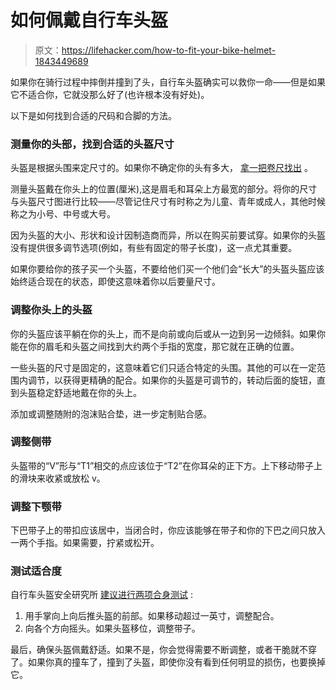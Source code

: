 # 如何佩戴自行车头盔

> 原文：<https://lifehacker.com/how-to-fit-your-bike-helmet-1843449689>

如果你在骑行过程中摔倒并撞到了头，自行车头盔确实可以救你一命——但是如果它不适合你，它就没那么好了(也许根本没有好处)。



以下是如何找到合适的尺码和合脚的方法。

### 测量你的头部，找到合适的头盔尺寸

头盔是根据头围来定尺寸的。如果你不确定你的头有多大， [拿一把卷尺找出](https://www.youtube.com/watch?v=JJFY31UQrn4) 。

测量头盔戴在你头上的位置(厘米),这是眉毛和耳朵上方最宽的部分。将你的尺寸与头盔尺寸图进行比较——尽管记住尺寸有时称之为儿童、青年或成人，其他时候称之为小号、中号或大号。

因为头盔的大小、形状和设计因制造商而异，所以在购买前要试穿。如果你的头盔没有提供很多调节选项(例如，有些有固定的带子长度)，这一点尤其重要。

如果你要给你的孩子买一个头盔，不要给他们买一个他们会“长大”的头盔头盔应该始终适合现在的状态，即使这意味着你以后要量尺寸。

### 调整你头上的头盔

你的头盔应该平躺在你的头上，而不是向前或向后或从一边到另一边倾斜。如果你能在你的眉毛和头盔之间找到大约两个手指的宽度，那它就在正确的位置。

一些头盔的尺寸是固定的，这意味着它们只适合特定的头围。其他的可以在一定范围内调节，以获得更精确的配合。如果你的头盔是可调节的，转动后面的旋钮，直到头盔稳定舒适地戴在你的头上。

添加或调整随附的泡沫贴合垫，进一步定制贴合感。

### 调整侧带

头盔带的“V”形与“T1”相交的点应该位于“T2”在你耳朵的正下方。上下移动带子上的滑块来收紧或放松 v。

### 调整下颚带

下巴带子上的带扣应该居中，当闭合时，你应该能够在带子和你的下巴之间只放入一两个手指。如果需要，拧紧或松开。

### 测试适合度

自行车头盔安全研究所 [建议进行两项合身测试](https://helmets.org/checklist.htm) :

1.  用手掌向上向后推头盔的前部。如果移动超过一英寸，调整配合。
2.  向各个方向摇头。如果头盔移位，调整带子。

最后，确保头盔佩戴舒适。如果不是，你会觉得需要不断调整，或者干脆就不穿了。如果你真的撞车了，撞到了头盔，即使你没有看到任何明显的损伤，也要换掉它。